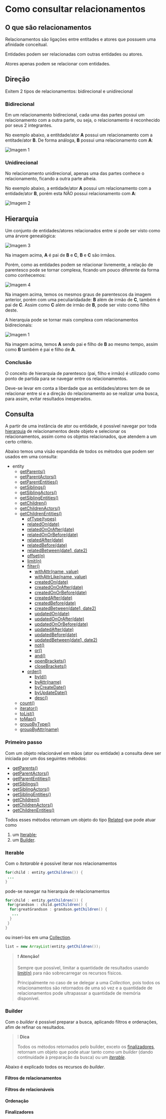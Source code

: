 # Como consultar relacionamentos

## O que são relacionamentos

Relacionamentos são ligações entre entitades e atores que possuem uma afinidade conceitual.

Entidades podem ser relacionadas com outras entidades ou atores.

Atores apenas podem se relacionar com entidades.

## Direção
Exitem 2 tipos de relacionamentos: bidirecional e unidirecional

### Bidirecional
Em um relacionamento bidirecional, cada uma das partes possui um relacionamento com a outra parte, ou seja, o relacionamento é reconhecido por seus 2 integrantes.

No exemplo abaixo, a entitdade/ator **A** possui um relacionamento com a entitade/ator **B**. De forma análoga, **B** possui uma relacionamento com **A**:

![Imagem 1](../image/rel1.png)

### Unidirecional
No relacionamento unidirecional, apenas uma das partes conhece o relacionamento, ficando a outra parte alheia.

No exemplo abaixo, a entidade/ator **A** possui um relacionamento com a entidade/ator **B**, porém esta NÃO possui relacionamento com **A**:

![Imagem 2](../image/rel2.png)

## Hierarquia
Um conjunto de entidades/atores relacionados entre si pode ser visto como uma árvore genealógica:

![Imagem 3](../image/rel3.png)

Na imagem acima, **A** é pai de **B** e **C**, **B** e **C** são irmãos.

Porém, como as entidades podem se relacionar livremente, a relação de parentesco pode se tornar complexa, ficando um pouco diferente da forma como conhecemos:

![Imagem 4](../image/rel4.png)

Na imagem acima, temos os mesmos graus de parentescos da imagem anterior, porém com uma peculiaridadade: **B** além de irmão de **C**, também é pai de **C**. Assim como **C** além de irmão de **B**, pode ser visto como filho deste.

A hierarquia pode se tornar mais complexa com relacionamentos bidirecionais:

![Imagem 1](../image/rel1.png)

Na imagem acima, temos **A** sendo pai e filho de **B** ao mesmo tempo, assim como **B** também é pai e filho de **A**.

### Conclusão
O conceito de hierarquia de parentesco (pai, filho e irmão) é utilizado como ponto de partida para se navegar entre os relacionamentos.

Deve-se levar em conta a liberdade que as entidades/atores tem de se relacionar entre si e a direção do relacionamento ao se realizar uma busca, para assim, evitar resultados inesperados.

## Consulta
A partir de uma instância de ator ou entidade, é possível navegar por toda [hierarquia](#hierarquia) de relacionamentos deste objeto e selecionar os relacionamentos, assim como os objetos relacionados, que atendem a um certo critério.

Abaixo temos uma visão expandida de todos os métodos que podem ser usados em uma consulta:

* entity
  * [getParents()](../class/Entity#getparents)
  * [getParentActors()](../class/Entity#getparentactors)
  * [getParentEntities()](../class/Entity#getparententities)
  * [getSiblings()](../class/Entity#getsiblings)
  * [getSiblingActors()](../class/Entity#getsiblingactors)
  * [getSiblingEntities()](../class/Entity#getsiblingentities)
  * [getChildren()](../class/Entity#getchildren)
  * [getChildrenActors()](../class/Entity#getchildrenactors)
  * [getChildrenEntities()](../class/Entity#getchildrenentities)
    * [ofType(types)](../class/Related#oftypetypes)
    * [relatedOn(date)](../class/Related#relatedondata)
    * [relatedOnOrAfter(date)](../class/Related#relatedonorafterdate)
    * [relatedOnOrBefore(date)](../class/Related#relatedonorbeforedate)
    * [relatedAfter(date)](../class/Related#relatedafterdate)
    * [relatedBefore(date)](../class/Related#relatedbeforedate)
    * [relatedBetween(date1, date2)](../class/Related#relatedbetweendate1-date2)
    * [offset(n)](../class/Related#offsetn)
    * [limit(n)](../class/Related#limitn)
    * [filter()](../class/Related#filter)
      * [withAttr(name, value)](../class/Filter#withattrname-value)
      * [withAttrLike(name, value)](../class/Filter#withattrlikename-value)
      * [createdOn(date)](../class/Filter#createdondate)
      * [createdOnOrAfter(date)](../class/Filter#createdonorafterdate)
      * [createdOnOrBefore(date)](../class/Filter#createdonorbeforedate)
      * [createdAfter(date)](../class/Filter#createdafterdate)
      * [createdBefore(date)](../class/Filter#createdbeforedate)
      * [createdBetween(date1, date2)](../class/Filter#createdbetweendate1-date2)
      * [updatedOn(date)](../class/Filter#updatedondate)
      * [updatedOnOrAfter(date)](../class/Filter#updatedonorafterdate)
      * [updatedOnOrBefore(date)](../class/Filter#updatedonorbeforedate)
      * [updatedAfter(date)](../class/Filter#updatedafterdate)
      * [updatedBefore(date)](../class/Filter#updatedbeforedate)
      * [updatedBetween(date1, date2)](../class/Filter#updatedbetweendate1-date2)
      * [not()](../class/Filter#not)
      * [or()](../class/Filter#or)
      * [and()](../class/Filter#and)
      * [openBrackets()](../class/Filter#openbrackets)
      * [closeBrackets()](../class/Filter#closebrackets)
    * [order()](../class/Order#order)
      * [byId()](../class/Order#byid)
      * [byAttr(name)](../class/Order#byattrname)
      * [byCreateDate()](../class/Order#bycreatedate)
      * [byUpdateDate()](../class/Order#byupdatedate)
      * [desc()](../class/Order#desc)
  * [count()](../class/Related#count)
  * [iterator()](../class/Related#iterator)
  * [toList()](../class/Related#tolist)
  * [toMap()](../class/Related#tomap)
  * [groupByType()](../class/Related#groupbytype)
  * [groupByAttr(name)](../class/Related#groupbyattrname)
  
### Primeiro passo
Com um objeto relacionável em mãos (ator ou entidade) a consulta deve ser iniciada por um dos seguintes métodos:

  * [getParents()](../class/Entity#getparents)
  * [getParentActors()](../class/Entity#getparentactors)
  * [getParentEntities()](../class/Entity#getparententities)
  * [getSiblings()](../class/Entity#getsiblings)
  * [getSiblingActors()](../class/Entity#getsiblingactors)
  * [getSiblingEntities()](../class/Entity#getsiblingentities)
  * [getChildren()](../class/Entity#getchildren)
  * [getChildrenActors()](../class/Entity#getchildrenactors)
  * [getChildrenEntities()](../class/Entity#getchildrenentities)

Todos esses métodos retornam um objeto do tipo [Related](../class/Related) que pode atuar como
1. um [Iterable](https://docs.oracle.com/javase/8/docs/api/java/lang/Iterable.html);
2. um [Builder](https://blog.crisp.se/2013/10/09/perlundholm/another-builder-pattern-for-java).

### Iterable
Com o _Itetarable_ é possível iterar nos relacionamentos
```java
for(child : entity.getChildren()) {
 ...
}
```
pode-se navegar na hierarquia de relacionamentos
```java
for(child : entity.getChildren()) {
 for(grandson : child.getChildren() {
  for(greatGrandson : grandson.getChildren() {
   ...
  }
 }
}
```
ou inseri-los em uma [Collection](https://docs.oracle.com/javase/8/docs/api/java/util/Collection.html).
```java
list = new ArrayList(entity.getChildren());
```
> :exclamation: **Atenção!**
>
> Sempre que possível, limitar a quantidade de resultados usando [limit(n)](../class/Related#limitn) para não sobrecarregar os recursos físicos.
>
> Principalmente no caso de se delegar a uma _Collection_, pois todos os relacionamentos são retornados de uma só vez e a quantidade de relacionamentos pode ultrapassar a quantidade de memória disponível.

### Builder
Com o _builder_ é possível preparar a busca, aplicando filtros e ordenações, afim de refinar os resultados.
> :grey_exclamation: **Dica**
>
> Todos os métodos retornados pelo builder, exceto os [finalizadores](#finalizadores), retornam um objeto que pode atuar tanto como um _builder_ (dando continuidade à preparação da busca) ou um [_iterable_](###iterable).

Abaixo é explicado todos os recursos do _builder_.

#### Filtros de relacionamentos
#### Filtros de relacionáveis
#### Ordenação
#### Finalizadores
